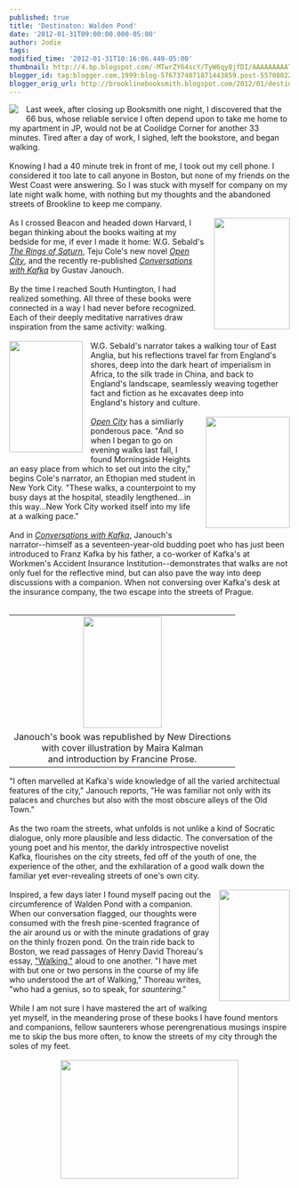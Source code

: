 ```yaml
---
published: true
title: 'Destinaton: Walden Pond'
date: '2012-01-31T09:00:00.000-05:00'
author: Jodie
tags: 
modified_time: '2012-01-31T10:16:06.449-05:00'
thumbnail: http://4.bp.blogspot.com/-MTwrZY64scY/TyW6qy8jfDI/AAAAAAAAAT8/8LQVIRNsysY/s72-c/picture_kafka_drawing.jpg
blogger_id: tag:blogger.com,1999:blog-5767374071871443859.post-5570802229018065326
blogger_orig_url: http://brooklinebooksmith.blogspot.com/2012/01/destinaton-walden-pond.html
---
```


<div style="border: currentColor;"><a href="http://4.bp.blogspot.com/-MTwrZY64scY/TyW6qy8jfDI/AAAAAAAAAT8/8LQVIRNsysY/s1600/picture_kafka_drawing.jpg" imageanchor="1" style="clear: left; cssfloat: left; float: left; margin-bottom: 1em; margin-right: 1em;"><img border="0" gda="true" src="http://4.bp.blogspot.com/-MTwrZY64scY/TyW6qy8jfDI/AAAAAAAAAT8/8LQVIRNsysY/s1600/picture_kafka_drawing.jpg" /></a>Last week, after closing up&nbsp;Booksmith one night, I discovered that the 66 bus, whose reliable service I often depend upon to take me home to my apartment in JP, would not be at Coolidge Corner&nbsp;for another 33 minutes. Tired after a day of work, I sighed, left the bookstore,&nbsp;and began walking. </div><div style="border: currentColor;"><br /></div><div style="border: currentColor;"><div style="border: currentColor;">Knowing I had a 40 minute trek in front of me, I took out my cell phone.&nbsp;I considered it too late to call anyone in Boston, but none of my friends on the West Coast were answering. So I was stuck with myself for company on my late night walk home, with nothing but my thoughts and the abandoned streets of Brookline to keep me company.</div></div><div style="border: currentColor;"><br /></div><div style="border: currentColor;"><div style="border: currentColor;"><a href="http://2.bp.blogspot.com/--vClEnr4vs0/TyW6tjJiU8I/AAAAAAAAAUU/9el0LKP94Bw/s1600/The-Rings-of-Saturn.jpg" imageanchor="1" style="clear: right; cssfloat: right; float: right; margin-bottom: 1em; margin-left: 1em;"><img border="0" gda="true" height="200" src="http://2.bp.blogspot.com/--vClEnr4vs0/TyW6tjJiU8I/AAAAAAAAAUU/9el0LKP94Bw/s200/The-Rings-of-Saturn.jpg" width="136" /></a>As I crossed Beacon and headed down Harvard, I began thinking about the books waiting at my bedside for me, if ever I made it home: W.G. Sebald's <em><a href="http://www.brooklinebooksmith-shop.com/book/9780811214131">The Rings of Saturn</a></em>, Teju Cole's new novel <em><a href="http://www.brooklinebooksmith-shop.com/book/9780812980097">Open City</a></em>, and the recently re-published <em><a href="http://www.brooklinebooksmith-shop.com/book/9780811219501">Conversations with Kafka</a></em> by Gustav Janouch.</div></div><div style="border: currentColor;"><div style="border: currentColor;"><br /></div></div><div style="border: currentColor;"><div style="border: currentColor;">By the time I reached South Huntington, I had realized something. All three of these books were connected in a way I had never before recognized. Each of their&nbsp;deeply meditative narratives draw inspiration from the same activity: walking.</div></div><div style="border: currentColor;"><div style="border: currentColor;"><br /></div></div><div style="border: currentColor;"><div style="border: currentColor;"><a href="http://1.bp.blogspot.com/-cUA2iBiZN6w/TyW6r6ohc7I/AAAAAAAAAUE/-YVHzePB6f8/s1600/open_city_-_teju_cole.jpg" imageanchor="1" style="clear: left; cssfloat: left; float: left; margin-bottom: 1em; margin-right: 1em;"><img border="0" gda="true" height="200" src="http://1.bp.blogspot.com/-cUA2iBiZN6w/TyW6r6ohc7I/AAAAAAAAAUE/-YVHzePB6f8/s200/open_city_-_teju_cole.jpg" width="132" /></a>W.G. Sebald's narrator&nbsp;takes a walking tour of East Anglia, but his reflections travel far from England's shores, deep into the dark heart of&nbsp;imperialism in Africa, to the silk trade in China, and back to England's landscape, seamlessly weaving together fact and fiction as he excavates&nbsp;deep into England's&nbsp;history and culture.</div></div><div style="border: currentColor;"><div style="border: currentColor;"><br /></div></div><div style="border: currentColor;"><div style="border: currentColor;"><a href="http://4.bp.blogspot.com/-O5ac74aN6BM/TyW6s_YnM0I/AAAAAAAAAUM/RsYc4FUYySw/s1600/cole.jpg" imageanchor="1" style="clear: right; cssfloat: right; float: right; margin-bottom: 1em; margin-left: 1em;"><img border="0" gda="true" height="200" src="http://4.bp.blogspot.com/-O5ac74aN6BM/TyW6s_YnM0I/AAAAAAAAAUM/RsYc4FUYySw/s200/cole.jpg" width="151" /></a><em><a href="http://www.brooklinebooksmith-shop.com/book/9780812980097">Open City</a></em> has a similiarly ponderous pace. "And so when I began to go on evening walks last fall, I found Morningside Heights an easy place from which to set out into the city," begins Cole's narrator,&nbsp;an Ethopian&nbsp;med student&nbsp;in New York City. "These walks, a counterpoint to my busy days at the hospital, steadily lengthened...in this way...New York City worked itself into my life at a walking pace."</div></div><div style="border: currentColor;"><div style="border: currentColor;"></div></div><div style="border: currentColor;"><div style="border: currentColor;"><br />And in <em><a href="http://www.brooklinebooksmith-shop.com/book/9780811219501">Conversations with Kafka</a></em>,&nbsp;Janouch's narrator--himself as a seventeen-year-old budding poet who has just been introduced to Franz Kafka by his father, a co-worker of Kafka's at Workmen's Accident Insurance Institution--demonstrates that walks are not only fuel for the reflective mind, but can also pave the way into deep discussions with a companion. When not conversing over Kafka's desk at the insurance company, the two escape into the streets of Prague. </div></div><div style="border: currentColor;"><div style="border: currentColor;"><br /></div></div><div style="border: currentColor;"><table cellpadding="0" cellspacing="0" class="tr-caption-container" style="clear: left; cssfloat: left; float: left; margin-bottom: 1em; text-align: center;"><tbody><tr><td style="border: currentColor; text-align: center;"><a href="http://1.bp.blogspot.com/-SRHVtv86p90/TyW6vmYrqhI/AAAAAAAAAUk/KPTNo4L2SOY/s1600/Conversations-with-Kafka.jpg" imageanchor="1" style="margin-left: auto; margin-right: auto;"><img border="0" gda="true" height="200" src="http://1.bp.blogspot.com/-SRHVtv86p90/TyW6vmYrqhI/AAAAAAAAAUk/KPTNo4L2SOY/s200/Conversations-with-Kafka.jpg" width="141" /></a></td></tr><tr><td class="tr-caption" style="text-align: center;"><div style="border: currentColor;">Janouch's book was republished by New Directions </div>with cover illustration by Maira Kalman <br /><div style="border: currentColor;">and introduction by Francine Prose.</div></td></tr></tbody></table><div style="border: currentColor;">"I often marvelled at Kafka's wide knowledge of all the varied architectual features of the city," Janouch reports, "He was familiar not only with its palaces and churches but also with the most obscure alleys of the Old Town."</div></div><div style="border: currentColor;"><br />As the two roam the streets, what unfolds is not unlike a kind of Socratic dialogue, only more plausible and less didactic. The conversation of the young poet and his mentor, the darkly introspective novelist Kafka,&nbsp;flourishes on the city streets, fed off of the youth of one, the experience of the other, and the exhilaration of a good walk down the familiar yet ever-revealing streets of one's own city.<br /><br /></div><div style="border: currentColor;"></div><div style="border: currentColor;"><a href="http://2.bp.blogspot.com/-3XMIAD1pKFQ/TyW6uuv1anI/AAAAAAAAAUc/SEUBhiYv8Ps/s1600/139471368.jpg" imageanchor="1" style="clear: right; cssfloat: right; float: right; margin-bottom: 1em; margin-left: 1em;"><img border="0" gda="true" height="200" src="http://2.bp.blogspot.com/-3XMIAD1pKFQ/TyW6uuv1anI/AAAAAAAAAUc/SEUBhiYv8Ps/s200/139471368.jpg" width="127" /></a>Inspired, a few days later I found myself pacing out&nbsp;the circumference of Walden Pond with a companion. When our conversation flagged, our thoughts were consumed with the fresh pine-scented fragrance of the air around us or with&nbsp;the minute&nbsp;gradations of gray on the thinly frozen pond.&nbsp;On the train ride back to Boston, we read passages of Henry David Thoreau's essay, <a href="http://www.brooklinebooksmith-shop.com/book/9780679783343">"Walking,"</a> aloud to one another. ﻿﻿﻿﻿﻿﻿﻿﻿﻿﻿﻿﻿﻿﻿"I have met with but one or two persons in the course of my life who understood the art of Walking," Thoreau writes, "who had a genius, so to speak, for <em>sauntering</em>."&nbsp;</div><div style="border: currentColor;"></div><div style="border: currentColor;"><br />While I am not sure I have mastered the art of&nbsp;walking yet myself, in the meandering prose of these&nbsp;books I have found mentors and companions, fellow saunterers whose perengrenatious&nbsp;musings inspire me to skip the bus more often, to know the streets of my city through the soles of my feet.﻿﻿</div><div style="border: currentColor;"><br /></div><div class="separator" style="border: currentColor; clear: both; text-align: center;"><a href="http://3.bp.blogspot.com/-q1LOJzoETK4/TyW6pceErDI/AAAAAAAAAT0/DHmTxqRLvb4/s1600/tcwebsite61.jpg" imageanchor="1" style="margin-left: 1em; margin-right: 1em;"><img border="0" gda="true" height="213" src="http://3.bp.blogspot.com/-q1LOJzoETK4/TyW6pceErDI/AAAAAAAAAT0/DHmTxqRLvb4/s320/tcwebsite61.jpg" width="320" /></a></div><div style="border: currentColor;"><br /></div><div style="border: currentColor;"><br /></div><div class="separator" style="border: currentColor; clear: both; text-align: center;"></div>